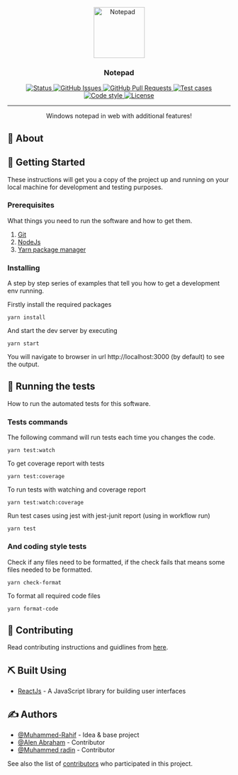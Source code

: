 <p align="center">
  <a href="https://rahif.me/Notepad" rel="noopener">
 <img width=115px height=115px src="public/assets/images/logo.png" alt="Notepad"></a>
</p>

<h3 align="center">Notepad</h3>

<div align="center">

<a href="https://rahif.me/Notepad">
<img src="https://img.shields.io/badge/status-active-success.svg" alt="Status">
</a>
<a href="https://github.com/Muhammed-Rahif/Notepad/issues">
<img src="https://img.shields.io/github/issues/Muhammed-Rahif/Notepad.svg" alt="GitHub Issues">
</a>
<a href="https://github.com/Muhammed-Rahif/Notepad/pulls">
<img src="https://img.shields.io/github/issues-pr/Muhammed-Rahif/Notepad.svg" alt="GitHub Pull Requests">
</a>
<a href="https://github.com/Muhammed-Rahif/Notepad/actions/workflows/tests.yml">
<img src="https://github.com/Muhammed-Rahif/Notepad/actions/workflows/tests.yml/badge.svg" alt="Test cases">
</a>
<a href="https://github.com/Muhammed-Rahif/Notepad/actions/workflows/code-styling.yml">
<img src="https://img.shields.io/badge/code_style-prettier-ff69b4.svg" alt="Code style">
</a>
<a href="/LICENSE">
<img src="https://img.shields.io/badge/license-MIT-blue.svg" alt="License">
</a>

</div>

---

<p align="center"> Windows notepad in web with additional features! 
    <br> 
</p>

<!-- prettier-ignore-start -->
<!-- START doctoc generated TOC please keep comment here to allow auto update -->
<!-- DON'T EDIT THIS SECTION, INSTEAD RE-RUN doctoc TO UPDATE -->



<!-- END doctoc generated TOC please keep comment here to allow auto update -->
<!-- prettier-ignore-end -->

## 🧐 About

<!-- Write about 1-2 paragraphs describing the purpose of your project. -->

## 🏁 Getting Started

These instructions will get you a copy of the project up and running on your local machine for development and testing purposes.

### Prerequisites

What things you need to run the software and how to get them.

1. [Git](https://git-scm.com/downloads)
2. [NodeJs](https://nodejs.org/en/download)
3. [Yarn package manager](https://yarnpkg.com/getting-started/install)

### Installing

A step by step series of examples that tell you how to get a development env running.

Firstly install the required packages

```
yarn install
```

And start the dev server by executing

```
yarn start
```

You will navigate to browser in url http://localhost:3000 (by default) to see the output.

## 🔧 Running the tests

How to run the automated tests for this software.

### Tests commands

The following command will run tests each time you changes the code.

```
yarn test:watch
```

To get coverage report with tests

```
yarn test:coverage
```

To run tests with watching and coverage report

```
yarn test:watch:coverage
```

Run test cases using jest with jest-junit report (using in workflow run)

```
yarn test
```

### And coding style tests

Check if any files need to be formatted, if the check fails that means some files needed to be formatted.

```
yarn check-format
```

To format all required code files

```
yarn format-code
```

## 🚀 Contributing

Read contributing instructions and guidlines from [here](/CONTRIBUTING.md).

## ⛏️ Built Using

- [ReactJs](https://reactjs.org/) - A JavaScript library for building user interfaces

## ✍️ Authors

- [@Muhammed-Rahif](https://github.com/Muhammed-Rahif) - Idea & base project
- [@Alen Abraham](https://github.com/abrahamalen) - Contributor
- [@Muhammed radin](https://github.com/Muhammed-radin) - Contributor

See also the list of [contributors](https://github.com/Muhammed-Rahif/Notepad/contributors) who participated in this project.

<!-- ## 🎉 Acknowledgements

- Hat tip to anyone whose code was used
- Inspiration
- References -->
